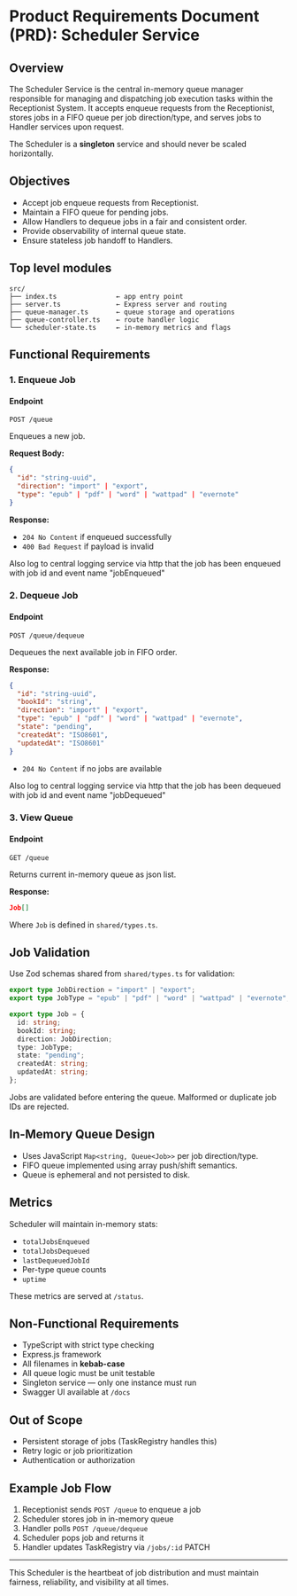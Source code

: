 # Product Requirements Document (PRD): Scheduler Service

## Overview

The Scheduler Service is the central in-memory queue manager responsible for managing and dispatching job execution tasks within the Receptionist System. It accepts enqueue requests from the Receptionist, stores jobs in a FIFO queue per job direction/type, and serves jobs to Handler services upon request.

The Scheduler is a **singleton** service and should never be scaled horizontally.

## Objectives

- Accept job enqueue requests from Receptionist.
- Maintain a FIFO queue for pending jobs.
- Allow Handlers to dequeue jobs in a fair and consistent order.
- Provide observability of internal queue state.
- Ensure stateless job handoff to Handlers.

## Top level modules

```
src/
├── index.ts               ← app entry point
├── server.ts              ← Express server and routing
├── queue-manager.ts       ← queue storage and operations
├── queue-controller.ts    ← route handler logic
└── scheduler-state.ts     ← in-memory metrics and flags
```

## Functional Requirements

### 1. Enqueue Job

#### Endpoint

`POST /queue`

Enqueues a new job.

**Request Body:**

```json
{
  "id": "string-uuid",
  "direction": "import" | "export",
  "type": "epub" | "pdf" | "word" | "wattpad" | "evernote"
}
```

**Response:**

- `204 No Content` if enqueued successfully
- `400 Bad Request` if payload is invalid

Also log to central logging service via http that the job has been enqueued with job id and event name "jobEnqueued"

### 2. Dequeue Job

#### Endpoint

`POST /queue/dequeue`

Dequeues the next available job in FIFO order.

**Response:**

```json
{
  "id": "string-uuid",
  "bookId": "string",
  "direction": "import" | "export",
  "type": "epub" | "pdf" | "word" | "wattpad" | "evernote",
  "state": "pending",
  "createdAt": "ISO8601",
  "updatedAt": "ISO8601"
}
```

- `204 No Content` if no jobs are available

Also log to central logging service via http that the job has been dequeued with job id and event name "jobDequeued"

### 3. View Queue

#### Endpoint

`GET /queue`

Returns current in-memory queue as json list.

**Response:**

```json
Job[]
```

Where `Job` is defined in `shared/types.ts`.

## Job Validation

Use Zod schemas shared from `shared/types.ts` for validation:

```ts
export type JobDirection = "import" | "export";
export type JobType = "epub" | "pdf" | "word" | "wattpad" | "evernote";

export type Job = {
  id: string;
  bookId: string;
  direction: JobDirection;
  type: JobType;
  state: "pending";
  createdAt: string;
  updatedAt: string;
};
```

Jobs are validated before entering the queue. Malformed or duplicate job IDs are rejected.

## In-Memory Queue Design

- Uses JavaScript `Map<string, Queue<Job>>` per job direction/type.
- FIFO queue implemented using array push/shift semantics.
- Queue is ephemeral and not persisted to disk.

## Metrics

Scheduler will maintain in-memory stats:

- `totalJobsEnqueued`
- `totalJobsDequeued`
- `lastDequeuedJobId`
- Per-type queue counts
- `uptime`

These metrics are served at `/status`.

## Non-Functional Requirements

- TypeScript with strict type checking
- Express.js framework
- All filenames in **kebab-case**
- All queue logic must be unit testable
- Singleton service — only one instance must run
- Swagger UI available at `/docs`

## Out of Scope

- Persistent storage of jobs (TaskRegistry handles this)
- Retry logic or job prioritization
- Authentication or authorization

## Example Job Flow

1. Receptionist sends `POST /queue` to enqueue a job
2. Scheduler stores job in in-memory queue
3. Handler polls `POST /queue/dequeue`
4. Scheduler pops job and returns it
5. Handler updates TaskRegistry via `/jobs/:id` PATCH

---

This Scheduler is the heartbeat of job distribution and must maintain fairness, reliability, and visibility at all times.
